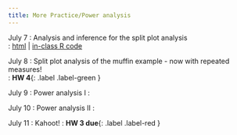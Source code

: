 ```yaml
---
title: More Practice/Power analysis 
---
```


July 7
: Analysis and inference for the split plot analysis    
  : [html](https://stat720.github.io/summer2025/notes/analysis-and-inference-for-a-split-plot-design.html) | [in-class R code](../scripts/07032025_muffin_analysis.Rmd)

July 8 
: Split plot analysis of the muffin example - now with repeated measures!    
  : **HW 4**{: .label .label-green }

July 9 
: Power analysis I 
  : [](#)

July 10 
: Power analysis II 
  : [](#)

July 11
: Kahoot! 
  : **HW 3 due**{: .label .label-red }
